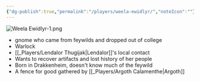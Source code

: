 ```yaml
---
{"dg-publish":true,"permalink":"/players/weela-ewidlyr/","noteIcon":""}
---
```



![Weela Ewidlyr-1.png](/img/user/Attachments/Weela%20Ewidlyr-1.png)
- gnome who came from feywilds and dropped out of college
- Warlock
- [[_Players/Lendalor Thugijak\|Lendalor]]'s local contact
- Wants to recover artifacts and lost history of her people
- Born in Drakkenheim, doesn't know much of the feywild
- A fence for good gathered by [[_Players/Argoth Calamenthe\|Argoth]]